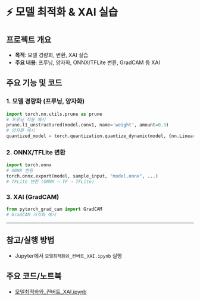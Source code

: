 # ⚡ 모델 최적화 & XAI 실습

## 프로젝트 개요
- **목적**: 모델 경량화, 변환, XAI 실습
- **주요 내용**: 프루닝, 양자화, ONNX/TFLite 변환, GradCAM 등 XAI

## 주요 기능 및 코드

### 1. 모델 경량화 (프루닝, 양자화)
```python
import torch.nn.utils.prune as prune
# 프루닝 적용 예시
prune.l1_unstructured(model.conv1, name='weight', amount=0.3)
# 양자화 예시
quantized_model = torch.quantization.quantize_dynamic(model, {nn.Linear}, dtype=torch.qint8)
```

### 2. ONNX/TFLite 변환
```python
import torch.onnx
# ONNX 변환
torch.onnx.export(model, sample_input, "model.onnx", ...)
# TFLite 변환 (ONNX → TF → TFLite)
```

### 3. XAI (GradCAM)
```python
from pytorch_grad_cam import GradCAM
# GradCAM 시각화 예시
```

---

## 참고/실행 방법
- Jupyter에서 `모델최적화와_컨버트_XAI.ipynb` 실행

## 주요 코드/노트북
- [모델최적화와_컨버트_XAI.ipynb](./모델최적화와_컨버트_XAI.ipynb)
